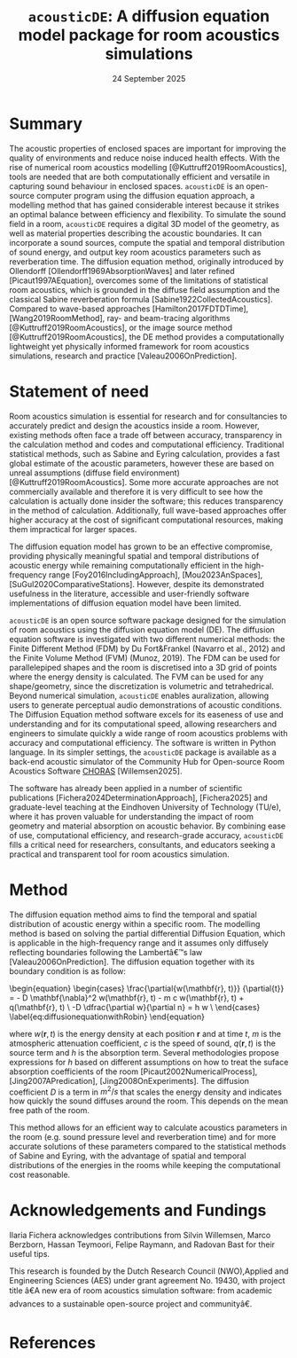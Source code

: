 ﻿---
title: '`acousticDE`: A diffusion equation model package for room acoustics simulations'
tags:
  - python
  - diffusion equation
  - room acoustics
  - simulations
  - diffusion process
  - building physics
authors:
  - name: Ilaria Fichera
    orcid: 0000-0002-0097-1486
    equal-contrib: true
    corresponding: true
    affiliation: "1" # (Multiple affiliations must be quoted)
  - name: CÃ©dric Van hoorickx
    orcid: 0000-0002-9671-5558
    equal-contrib: false # (This is how you can denote equal contributions between multiple authors)
    affiliation: "1" 
  - name: Maarten Hornikx
    orcid: 0000-0002-8343-6613
    equal-contrib: false # (This is how you can denote equal contributions between multiple authors)
    affiliation: "1" 
affiliations:
 - name: Department of Built Environment, Eindhoven University of Technology
   index: 1
   ror: 02c2kyt77
date: 24 September 2025
bibliography: paper.bib

---

# Summary
<!-- A summary describing the high-level functionality and purpose of the software for a diverse, non-specialist audience. -->

The acoustic properties of enclosed spaces are important for improving the quality of environments and reduce noise induced health effects. With the rise of numerical room acoustics modelling [@Kuttruff2019RoomAcoustics], tools are needed that are both computationally efficient and versatile in capturing sound behaviour in enclosed spaces. `acousticDE` is an open-source computer program using the diffusion equation approach, a modelling method that has gained considerable interest because it strikes an optimal balance between efficiency and flexibility. To simulate the sound field in a room, `acousticDE` requires a digital 3D model of the geometry, as well as material properties describing the acoustic boundaries. It can incorporate a sound sources, compute the spatial and temporal distribution of sound energy, and output key room acoustics parameters such as reverberation time. The diffusion equation method, originally introduced by Ollendorff [Ollendorff1969AbsorptionWaves] and later refined [Picaut1997AEquation], overcomes some of the limitations of statistical room acoustics, which is grounded in the diffuse field assumption and the classical Sabine reverberation formula [Sabine1922CollectedAcoustics]. Compared to wave-based approaches [Hamilton2017FDTDTime], [Wang2019RoomMethod], ray- and beam-tracing algorithms [@Kuttruff2019RoomAcoustics], or the image source method [@Kuttruff2019RoomAcoustics], the DE method provides a computationally lightweight yet physically informed framework for room acoustics simulations, research and practice [Valeau2006OnPrediction].

# Statement of need
<!-- A Statement of need section that clearly illustrates the research purpose of the software and places it in the context of related work. -->

Room acoustics simulation is essential for research and for consultancies to accurately predict and design the acoustics inside a room. However, existing methods often face a trade off between accuracy, transparency in the calculation method and codes and computational efficiency. Traditional statistical methods, such as Sabine and Eyring calculation, provides a fast global estimate of the acoustic parameters, however these are based on unreal assumptions (diffuse field environment) [@Kuttruff2019RoomAcoustics]. Some more accurate approaches are not commercially available and therefore it is very difficult to see how the calculation is actually done insider the software; this reduces transparency in the method of calculation. Additionally, full wave-based approaches offer higher accuracy at the cost of significant computational resources, making them impractical for larger spaces. 

The diffusion equation model has grown to be an effective compromise, providing physically meaningful spatial and temporal distributions of acoustic energy while remaining computationally efficient in the high-frequency range [Foy2016IncludingApproach], [Mou2023AnSpaces], [SuGul2020ComparativeStations]. However, despite its demonstrated usefulness in the literature, accessible and user-friendly software implementations of diffusion equation model have been limited.

`acousticDE` is an open source software package designed for the simulation of room acoustics using the diffusion equation model (DE). 
The diffusion equation software is investigated with two different numerical methods: the Finite Different Method (FDM) by Du Fort&Frankel (Navarro et al., 2012) and the Finite Volume Method (FVM) (Munoz, 2019). The FDM can be used for parallelepiped shapes and the room is discretised into a 3D grid of points where the energy density is calculated. The FVM can be used for any shape/geometry, since the discretization is volumetric and tetrahedrical. Beyond numerical simulation, `acousticDE` enables auralization, allowing users to generate perceptual audio demonstrations of acoustic conditions. The Diffusion Equation method software excels for its easeness of use and understanding and for its computational speed, allowing researchers and engineers to simulate quickly a wide range of room acoustics problems with accuracy and computational efficiency. The software is written in Python language. In its simpler settings, the `acousticDE` package is available as a back-end acoustic simulator of the Community Hub for Open-source Room Acoustics Software [CHORAS](https://github.com/choras-org/CHORAS) [Willemsen2025].

The software has already been applied in a number of scientific publications [Fichera2024DeterminationApproach], [Fichera2025] and graduate-level teaching at the Eindhoven University of Technology (TU/e), where it has proven valuable for understanding the impact of room geometry and material absorption on acoustic behavior. By combining ease of use, computational efficiency, and research-grade accuracy, `acousticDE` fills a critical need for researchers, consultants, and educators seeking a practical and transparent tool for room acoustics simulation.

# Method

The diffusion equation method aims to find the temporal and spatial distribution of acoustic energy within a specific room. The modelling method is based on solving the partial differential Diffusion Equation, which is applicable in the high-frequency range and it assumes only diffusely reflecting boundaries following the  Lambertâ€™s law [Valeau2006OnPrediction]. The diffusion equation together with its boundary condition is as follow:

\begin{equation}
    \begin{cases}
      \frac{\partial{w(\mathbf{r}, t)}} {\partial{t}} = - D \mathbf{\nabla}^2 w(\mathbf{r}, t) - m c w(\mathbf{r}, t) + q(\mathbf{r}, t) \\
      -D \dfrac{\partial w}{\partial n} = h w \\
    \end{cases}  
    \label{eq:diffusionequationwithRobin}
\end{equation}

where $w(\mathbf{r}, t)$ is the energy density at each position $\mathbf{r}$ and at time $t$, $m$ is the atmospheric attenuation coefficient, $c$ is the speed of sound, $q(\mathbf{r}, t)$ is the source term and $h$ is the absorption term. Several methodologies propose expressions for $h$ based on different assumptions on how to treat the suface absorption coefficients of the room [Picaut2002NumericalProcess], [Jing2007APredication], [Jing2008OnExperiments]. The diffusion coefficient $D$ is a term in $m^2/s$ that scales the energy density and indicates how quickly the sound diffuses around the room. This depends on the mean free path of the room.  

This method allows for an efficient way to calculate acoustics parameters in the room (e.g. sound pressure level and reverberation time) and for more accurate solutions of these parameters compared to the statistical methods of Sabine and Eyring, with the advantage of spatial and temporal distributions of the energies in the rooms while keeping the computational cost reasonable. 

# Acknowledgements and Fundings

Ilaria Fichera acknowledges contributions from Silvin Willemsen, Marco Berzborn, Hassan Teymoori, Felipe Raymann, and Radovan Bast for their useful tips. 

This research is founded by the Dutch Research Council (NWO),Applied and Engineering Sciences (AES) under grant agreement No. 19430, with project title â€A new era of room acoustics simulation software: from academic advances to a sustainable open-source project and communityâ€.

# References
<!-- A list of key references, including to other software addressing related needs. Note that the references should include full names of venues, e.g., journals and conferences, not abbreviations only understood in the context of a specific discipline. -->
